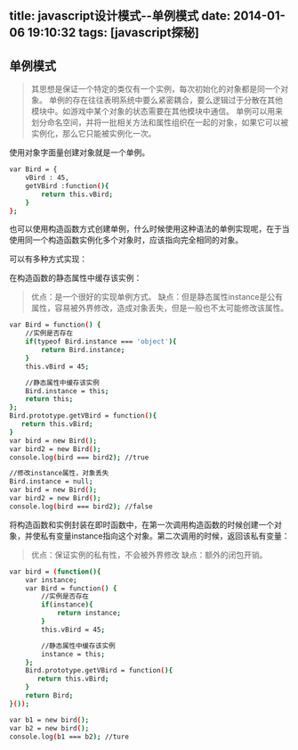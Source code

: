 title: javascript设计模式--单例模式
date: 2014-01-06 19:10:32
tags: [javascript探秘]
---

单例模式
-------------------------

> 其思想是保证一个特定的类仅有一个实例，每次初始化的对象都是同一个对象。
> 单例的存在往往表明系统中要么紧密耦合，要么逻辑过于分散在其他模块中。如游戏中某个对象的状态需要在其他模块中通信。
> 单例可以用来划分命名空间，并将一批相关方法和属性组织在一起的对象，如果它可以被实例化，那么它只能被实例化一次。

使用对象字面量创建对象就是一个单例。

```sh
var Bird = {
    vBird : 45,
    getVBird :function(){
        return this.vBird;
    }
};
```

也可以使用构造函数方式创建单例，什么时候使用这种语法的单例实现呢，在于当使用同一个构造函数实例化多个对象时，应该指向完全相同的对象。

可以有多种方式实现：

在构造函数的静态属性中缓存该实例：

> 优点：是一个很好的实现单例方式。
> 缺点：但是静态属性instance是公有属性，容易被外界修改，造成对象丢失，但是一般也不太可能修改该属性。

```sh
var Bird = function() {
    //实例是否存在
    if(typeof Bird.instance === 'object'){
        return Bird.instance;
    }
    this.vBird = 45;

    //静态属性中缓存该实例
    Bird.instance = this;
    return this;
};
Bird.prototype.getVBird = function(){
   return this.vBird;
}
var bird = new Bird();
var bird2 = new Bird();
console.log(bird === bird2); //true

//修改instance属性，对象丢失
Bird.instance = null;
var bird = new Bird();
var bird2 = new Bird();
console.log(bird === bird2); //false
```

将构造函数和实例封装在即时函数中，在第一次调用构造函数的时候创建一个对象，并使私有变量instance指向这个对象。第二次调用的时候，返回该私有变量：

> 优点：保证实例的私有性，不会被外界修改
> 缺点：额外的闭包开销。

```sh
var bird = (function(){
    var instance;
    var Bird = function() {
        //实例是否存在
        if(instance){
            return instance;
        }
        this.vBird = 45;

        //静态属性中缓存该实例
        instance = this;
    };
    Bird.prototype.getVBird = function(){
       return this.vBird;
    }
    return Bird;
}());

var b1 = new bird();
var b2 = new bird();
console.log(b1 === b2); //ture
```

